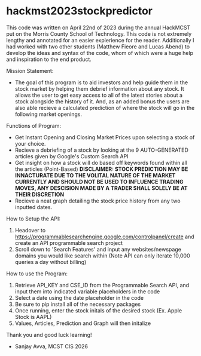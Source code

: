 # hackmst2023stockpredictor

This code was written on April 22nd of 2023 during the annual HackMCST put on the Morris County School of Technology. This code is not extremely lengthy and annotated for an easier expierience for the reader. Additionally I had worked with two other students (Matthew Fieore and Lucas Abend) to develop the ideas and syntax of the code, whom of which were a huge help and inspiration to the end product.


Mission Statement:
  - The goal of this program is to aid investors and help guide them in the stock market by helping them debrief information about any stock. It allows the user to get easy access to all of the latest stories about a stock alongside the history of it. And, as an added bonus the users are also able recieve a calculated prediction of where the stock will go in the following market openings. 


Functions of Program:
  - Get Instant Opening and Closing Market Prices upon selecting a stock of your choice.
  - Recieve a debriefing of a stock by looking at the 9 AUTO-GENERATED articles given by Google's Custom Search API
  - Get insight on how a stock will do based off keywords found within all the articles (Point-Based) ****DISCLAIMER: STOCK PREDICTION MAY BE INNACTURATE DUE TO THE VOLITAL NATURE OF THE MARKET CURRENTLY AND SHOULD NOT BE USED TO INFLUENCE TRADING MOVES, ANY DESCISION MADE BY A TRADER SHALL SOLELY BE AT THEIR DISCRETION****
  - Recieve a neat graph detailing the stock price history from any two inputted dates.


How to Setup the API:
1. Headover to https://programmablesearchengine.google.com/controlpanel/create and create an API programmable search project
2. Scroll down to 'Search Features' and input any websites/newspage domains you would like search within
(Note API can only iterate 10,000 queries a day without billing)

How to use the Program:

1. Retrieve API_KEY and CSE_ID from the Programmable Search API, and input them into indicated variable placeholders in the code
2. Select a date using the date placeholder in the code
3. Be sure to pip install all of the necessary packages
4. Once running, enter the stock initals of the desired stock (Ex. Apple Stock is AAPL)
5. Values, Articles, Prediction and Graph will then initalize



Thank you and good luck learning! 
- Sanjay Avva, MCST CIS 2026
